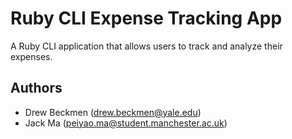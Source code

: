 # Ruby CLI Expense Tracking App
A Ruby CLI application that allows users to track and analyze their expenses.

## Authors 
* Drew Beckmen (drew.beckmen@yale.edu)
* Jack Ma (peiyao.ma@student.manchester.ac.uk)
